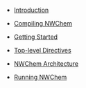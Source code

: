   - [Introduction](Capabilities)

<!-- end list -->

  - [Compiling NWChem](Compiling-NWChem)

<!-- end list -->

  - [Getting Started](Getting-Started)

<!-- end list -->

  - [Top-level Directives](Top_level)

<!-- end list -->

  - [NWChem Architecture](NWChem-Architecture)

<!-- end list -->

  - [Running NWChem](Running)
